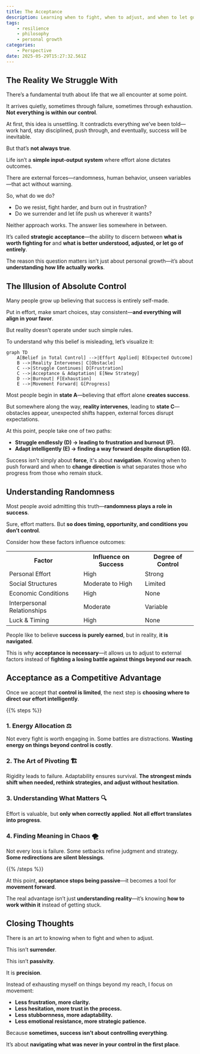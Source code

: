 ```yaml
---
title: The Acceptance
description: Learning when to fight, when to adjust, and when to let go.
tags:
    - resilience
    - philosophy
    - personal growth
categories:
    - Perspective
date: 2025-05-29T15:27:32.561Z
---
```


## The Reality We Struggle With  

There’s a fundamental truth about life that we all encounter at some point.  

It arrives quietly, sometimes through failure, sometimes through exhaustion. **Not everything is within our control**.  

At first, this idea is unsettling. It contradicts everything we’ve been told—work hard, stay disciplined, push through, and eventually, success will be inevitable.  

But that’s **not always true**.  

Life isn’t a **simple input-output system** where effort alone dictates outcomes.  

There are external forces—randomness, human behavior, unseen variables—that act without warning.  

So, what do we do?  
- Do we resist, fight harder, and burn out in frustration?  
- Do we surrender and let life push us wherever it wants?  

Neither approach works. The answer lies somewhere in between.  

It’s called **strategic acceptance**—the ability to discern between **what is worth fighting for** and **what is better understood, adjusted, or let go of entirely**.  

The reason this question matters isn’t just about personal growth—it’s about **understanding how life actually works**.  

## **The Illusion of Absolute Control**  

Many people grow up believing that success is entirely self-made.  

Put in effort, make smart choices, stay consistent—**and everything will align in your favor**.  

But reality doesn’t operate under such simple rules.  

To understand why this belief is misleading, let’s visualize it:  

```mermaid
graph TD  
    A[Belief in Total Control] -->|Effort Applied| B[Expected Outcome]  
    B -->|Reality Intervenes| C[Obstacle]  
    C -->|Struggle Continues| D[Frustration]  
    C -->|Acceptance & Adaptation| E[New Strategy]  
    D -->|Burnout| F[Exhaustion]  
    E -->|Movement Forward| G[Progress]  
```

Most people begin in **state A**—believing that effort alone **creates success**.  

But somewhere along the way, **reality intervenes**, leading to **state C**—obstacles appear, unexpected shifts happen, external forces disrupt expectations.  

At this point, people take one of two paths:  
- **Struggle endlessly (D) → leading to frustration and burnout (F).**  
- **Adapt intelligently (E) → finding a way forward despite disruption (G).**  

Success isn't simply about **force**, it's about **navigation**. Knowing when to push forward and when to **change direction** is what separates those who progress from those who remain stuck.  

## **Understanding Randomness**  

Most people avoid admitting this truth—**randomness plays a role in success**.  

Sure, effort matters. But **so does timing, opportunity, and conditions you don’t control**.  

Consider how these factors influence outcomes:  

<table>
    <tr>
        <th>Factor</th>
        <th>Influence on Success</th>
        <th>Degree of Control</th>
    </tr>
    <tr>
        <td>Personal Effort</td>
        <td>High</td>
        <td>Strong</td>
    </tr>
    <tr>
        <td>Social Structures</td>
        <td>Moderate to High</td>
        <td>Limited</td>
    </tr>
    <tr>
        <td>Economic Conditions</td>
        <td>High</td>
        <td>None</td>
    </tr>
    <tr>
        <td>Interpersonal Relationships</td>
        <td>Moderate</td>
        <td>Variable</td>
    </tr>
    <tr>
        <td>Luck & Timing</td>
        <td>High</td>
        <td>None</td>
    </tr>
</table>


People like to believe **success is purely earned**, but in reality, **it is navigated**.  

This is why **acceptance is necessary**—it allows us to adjust to external factors instead of **fighting a losing battle against things beyond our reach**.  

## **Acceptance as a Competitive Advantage**  

Once we accept that **control is limited**, the next step is **choosing where to direct our effort intelligently**.  

{{% steps %}}  

### **1. Energy Allocation** ⚖️  

Not every fight is worth engaging in. Some battles are distractions. **Wasting energy on things beyond control is costly**.  

### **2. The Art of Pivoting** 🏗️  

Rigidity leads to failure. Adaptability ensures survival. **The strongest minds shift when needed, rethink strategies, and adjust without hesitation**.  

### **3. Understanding What Matters** 🔍  

Effort is valuable, but **only when correctly applied**. **Not all effort translates into progress**.  

### **4. Finding Meaning in Chaos** 🌪️  

Not every loss is failure. Some setbacks refine judgment and strategy. **Some redirections are silent blessings**.  

{{% /steps %}}  

At this point, **acceptance stops being passive**—it becomes a tool for **movement forward**.  

The real advantage isn’t just **understanding reality**—it’s knowing **how to work within it** instead of getting stuck.  

## **Closing Thoughts**  

There is an art to knowing when to fight and when to adjust.  

This isn’t **surrender**.  

This isn’t **passivity**.  

It is **precision**.  

Instead of exhausting myself on things beyond my reach, I focus on movement:  

- **Less frustration, more clarity.**  
- **Less hesitation, more trust in the process.**  
- **Less stubbornness, more adaptability.**  
- **Less emotional resistance, more strategic patience.**  

Because **sometimes, success isn’t about controlling everything**.  

It’s about **navigating what was never in your control in the first place**.  
